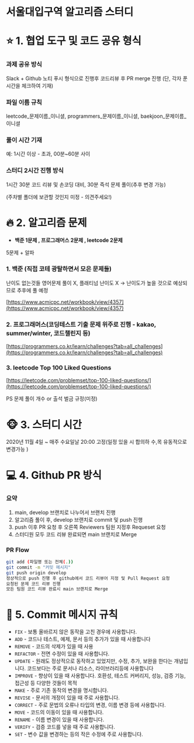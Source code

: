 # 서울대입구역 알고리즘 스터디 

# ⭐️ 1. 협업 도구 및 코드 공유 형식

### 과제 공유 방식

Slack + Github 노티 푸시 형식으로 진행후 코드리뷰 후 PR merge 진행 (단, 각자 푼 시간을 체크하여 기재)

### 파일 이름 규칙

leetcode_문제이름_이니셜, programmers_문제이름_이니셜, baekjoon_문제이름_이니셜

### 풀이 시간 기재

예: 1시간 이상 - 초과, 00분~60분 사이

### 스터디 2시간 진행 방식

1시간 30분 코드 리뷰 및 손코딩 대비, 30분 즉석 문제 풀이(추후 변경 가능)

(주차별 폴더에 보관할 것인지 미정 - 의견주세요!)

# 🔥 2. 알고리즘 문제

- **백준 1문제 , 프로그래머스 2문제 , leetcode 2문제**

5문제 + 알파

### 1.  백준 (직접 코테 광탈하면서 모은 문제들)

난이도 없는것들 영어문제 풀이 X, 플래티넘 난이도 X → 난이도가 높을 것으로 예상되므로 추후에 풀 예정

[https://www.acmicpc.net/workbook/view/4357](https://www.acmicpc.net/workbook/view/4357)

### 2. 프로그래머스(코딩테스트 기출 문제 위주로 진행 - kakao, summer/winter, 코드챌린지 등)

[https://programmers.co.kr/learn/challenges?tab=all_challenges](https://programmers.co.kr/learn/challenges?tab=all_challenges)

### 3. leetcode  Top 100 Liked Questions

[https://leetcode.com/problemset/top-100-liked-questions/](https://leetcode.com/problemset/top-100-liked-questions/)

PS 문제 풀이 개수 or 출석 벌금 규정(미정)

# 🐵 3. 스터디 시간

2020년 11월 4일 ~ 매주 수요일날 20:00 고정(일정 있을 시 합의하 수,목 유동적으로 변경가능 )

# 💻 4. Github PR 방식


### 요약
1. main, develop 브랜치로 나누어서 브랜치 진행
2. 알고리즘 풀이 후, develop 브랜치로 commit 및 push 진행 
2. push 이후 PR 요청 후 오른쪽 Reviewers 팀원 지정후 Requeset 요청
3. 스터디원 모두 코드 리뷰 완료되면 main 브랜치로 Merge

### PR Flow 

```Bash
git add (파일명 또는 전체(.))
git commit -m "커밋 메시지"
git push origin develop
정상적으로 push 진행 후 github에서 코드 리뷰어 지정 및 Pull Request 요청
요청된 문제 코드 리뷰 진행
모든 팀원 코드 리뷰 완료시 main 브랜치로 Merge
```


# 📌 5. Commit 메시지 규칙

- `FIX` - 보통 올바르지 않은 동작을 고친 경우에 사용합니다.
- `ADD` - 코드나 테스트, 예제, 문서 등의 추가가 있을 때 사용합니다
- `REMOVE` - 코드의 삭제가 있을 때 사용
- `REFACTOR` - 전면 수정이 있을 때 사용합니다.
- `UPDATE` - 원래도 정상적으로 동작하고 있었지만, 수정, 추가, 보완을 한다는 개념입니다. 코드보다는 주로 문서나 리소스, 라이브러리등에 사용합니다
- `IMPROVE` - 향상이 있을 때 사용합니다. 호환성, 테스트 커버리지, 성능, 검증 기능, 접근성 등 다양한 것들이 목적
- `MAKE` - 주로 기존 동작의 변경을 명시합니다.
- `REVISE` - 문서의 개정이 있을 때 주로 사용합니다.
- `CORRECT` - 주로 문법의 오류나 타입의 변경, 이름 변경 등에 사용합니다.
- `MOVE` - 코드의 이동이 있을 때 사용합니다.
- `RENAME` - 이름 변경이 있을 때 사용합니다.
- `VERIFY` - 검증 코드를 넣을 때 주로 사용합니다.
- `SET` - 변수 값을 변경하는 등의 작은 수정에 주로 사용합니다.
